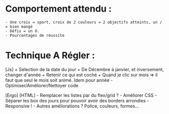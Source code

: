 # Comportement attendu :
    - Une croix = sport, croix de 2 couleurs = 2 objectifs atteints, un / = bien mangé
    - Défis = un O.
    - Pourcentages de réussite





# Technique A Régler :

[Js]
    + Selection de la date du jour
    + De Décembre à janvier, et inversement, changer d'année
    + Retenir ce qui est coché
    + Quand je clic sur mois => il faut que seul le mois soit animé. Idem pour année
    - Optimiser/Améliorer/Nettoyer code



[Ergo]
[HTML]
    - Remplacer les listes par du flex/grid ?
    - Améliorer CSS
    - Séparer les box des jours pour pouvoir avoir des borders arrondies
    - Responsive !
    - Autres améliorations ? Police, couleurs, formes...